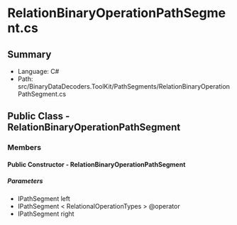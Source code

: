 ﻿# RelationBinaryOperationPathSegment.cs

## Summary

* Language: C#
* Path: src/BinaryDataDecoders.ToolKit/PathSegments/RelationBinaryOperationPathSegment.cs

## Public Class - RelationBinaryOperationPathSegment

### Members

#### Public Constructor - RelationBinaryOperationPathSegment

#####  Parameters

 - IPathSegment left 
 - IPathSegment < RelationalOperationTypes > @operator 
 - IPathSegment right 

